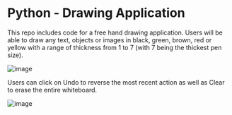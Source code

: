 # Python - Drawing Application

This repo includes code for a free hand drawing application. Users will be able to draw any text, objects or images in black, green, brown, red or yellow with a range of thickness from 1 to 7 (with 7 being the thickest pen size).

![image](https://user-images.githubusercontent.com/66092888/124319177-dce3a700-db47-11eb-83f3-ed94d9b421a1.png)

Users can click on Undo to reverse the most recent action as well as Clear to erase the entire whiteboard.

![image](https://user-images.githubusercontent.com/66092888/124319318-069cce00-db48-11eb-961d-3721447c5c3c.png)

